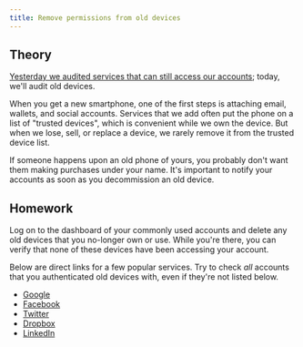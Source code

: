 ```yaml
---
title: Remove permissions from old devices
---
```


## Theory

[Yesterday we audited services that can still access our accounts](/2016/9); today, we'll audit old devices.

When you get a new smartphone, one of the first steps is attaching email, wallets, and social accounts. Services that we
add often put the phone on a list of "trusted devices", which is convenient while we own the device. But when we lose,
sell, or replace a device, we rarely remove it from the trusted device list.

If someone happens upon an old phone of yours, you probably don't want them making purchases under your name. It's
important to notify your accounts as soon as you decommission an old device.

## Homework

Log on to the dashboard of your commonly used accounts and delete any old devices that you no-longer own or use. While
you're there, you can verify that none of these devices have been accessing your account.

Below are direct links for a few popular services. Try to check _all_ accounts that you authenticated old devices with,
even if they're not listed below.

- [Google](https://security.google.com/settings/security/activity)
- [Facebook](https://www.facebook.com/settings?tab=security&section=devices&view)
- [Twitter](https://twitter.com/settings/sessions)
- [Dropbox](https://www.dropbox.com/account/#security)
- [LinkedIn](https://www.linkedin.com/psettings/sessions)
